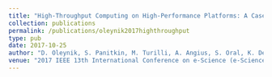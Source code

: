 ```yaml
---
title: "High-Throughput Computing on High-Performance Platforms: A Case Study"
collection: publications
permalink: /publications/oleynik2017highthroughput
type: pub
date: 2017-10-25
author: "D. Oleynik, S. Panitkin, M. Turilli, A. Angius, S. Oral, K. De, A. Klimentov, J. C. Wells and S. Jha"
venue: "2017 IEEE 13th International Conference on e-Science (e-Science)"
---
```

